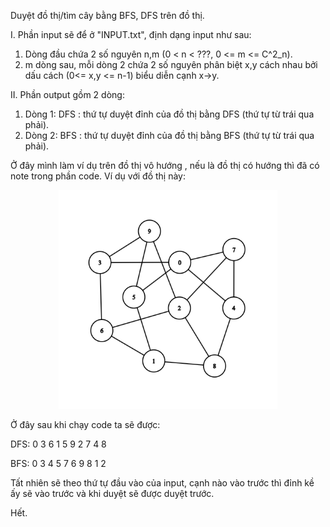 Duyệt đồ thị/tìm cây bằng BFS, DFS trên đồ thị.

I. Phần input sẽ để ở "INPUT.txt", định dạng input như sau:
1. Dòng đầu chứa 2 số nguyên n,m (0 < n < ???, 0 <= m <= C^2_n).
2. m dòng sau, mỗi dòng 2 chứa 2 số nguyên phân biệt x,y cách nhau bởi dấu cách (0<= x,y <= n-1) biểu diễn cạnh x->y.

II. Phần output gồm 2 dòng:
1. Dòng 1: DFS : thứ tự duyệt đỉnh của đồ thị bằng DFS (thứ tự từ trái qua phải).
2. Dòng 2: BFS : thứ tự duyệt đỉnh của đồ thị bằng BFS (thứ tự từ trái qua phải).

Ở đây mình làm ví dụ trên đồ thị vô hướng , nếu là đồ thị có hướng thì đã có note trong phần code.
Ví dụ với đồ thị này:

<p align="center">
  <img src="Graph.png" alt="Graph" width="350"/>
</p>

Ở đây sau khi chạy code ta sẽ được:

DFS: 0 3 6 1 5 9 2 7 4 8

BFS: 0 3 4 5 7 6 9 8 1 2

Tất nhiên sẽ theo thứ tự đầu vào của input, cạnh nào vào trước thì đỉnh kề ấy sẽ vào trước và khi duyệt sẽ được duyệt trước.

Hết.
